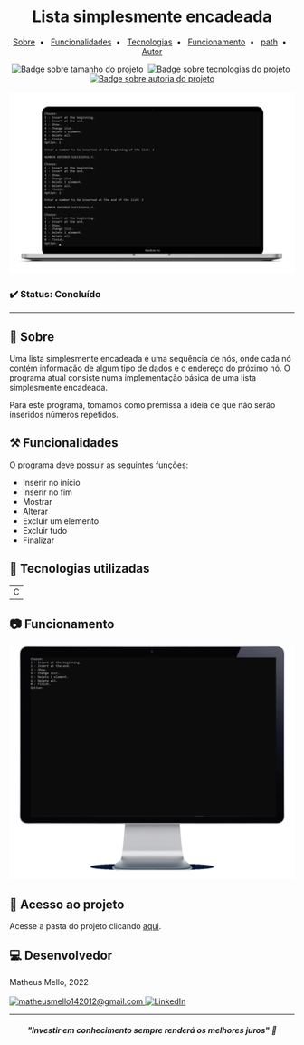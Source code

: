<h1 align="center">Lista simplesmente encadeada</h1>

<p align="center">
    <a title="Sobre" href="#-sobre">Sobre</a>&nbsp;&nbsp;•&nbsp;&nbsp;  
    <a title="Funcionalidades" href="#%EF%B8%8F-funcionalidades">Funcionalidades</a>&nbsp;&nbsp;•&nbsp;&nbsp;
    <a title="Tecnologias" href="#-tecnologias-utilizadas">Tecnologias</a>&nbsp;&nbsp;•&nbsp;&nbsp;
    <a title="Funcionamento" href="#-funcionamento">Funcionamento</a>&nbsp;&nbsp;•&nbsp;&nbsp;
    <a title="path" href="#-acesso-ao-projeto">path</a>&nbsp;&nbsp;•&nbsp;&nbsp;
    <a title="Autor" href="#-desenvolvedor">Autor</a>
</p>
<div align="center">
    <img alt="Badge sobre tamanho do projeto" title="REPO SIZE - 2,05MB" src="https://img.shields.io/badge/REPO%20SIZE-2%2C05MB-blue"/>&nbsp;
    <img alt="Badge sobre tecnologias do projeto" title="TECNOLOGIAS - 1" src="https://img.shields.io/badge/TECNOLOGIAS-1-blue"/>&nbsp;
    <a href="https://github.com/mmmello">
        <img alt="Badge sobre autoria do projeto" title="AUTOR - MATHEUS MELLO" src="https://img.shields.io/badge/AUTOR-MATHEUS%20MELLO-brightgreen"/>
    </a>
</div>
<br/>
<div align="center">
    <img alt="Imagem do site" src="src/img/imagem_topo.png"/>
</div>

### ✔️ Status: Concluído

<hr>

## 🔎 Sobre

Uma lista simplesmente encadeada é uma sequência de nós, onde cada nó contém informação de algum tipo de dados e o endereço do próximo nó.
O programa atual consiste numa implementação básica de uma lista simplesmente encadeada.

Para este programa, tomamos como premissa a ideia de que não serão inseridos números repetidos.

## ⚒️ Funcionalidades

O programa deve possuir as seguintes funções:

* Inserir no início
* Inserir no fim
* Mostrar
* Alterar
* Excluir um elemento
* Excluir tudo
* Finalizar

## 🚀 Tecnologias utilizadas
<table>
    <tr>
        <td>C</td>
    </tr>
</table>

## 📷 Funcionamento

<div align="center">
    <img alt="Gif do funcionamento do programa" src="src/img/gif_funcionamento.gif"/>
</div>

## 📂 Acesso ao projeto 

Acesse a pasta do projeto clicando <a href="https://github.com/mmmello/Simply-chained-list/tree/main/src">aqui</a>.

## 💻 Desenvolvedor
Matheus Mello, 2022
<br/>
<br/>
<a href = "mailto:matheusmello142012@gmail.com" target="_blank">
      <img title="matheusmello142012@gmail.com" src="https://img.shields.io/badge/Gmail-D14836?style=for-the-badge&logo=gmail&logoColor=white">
</a>
<a href = "https://www.linkedin.com/in/matheus-mello-da-silva/" target="_blank">
<img title="LinkedIn" alt="LinkedIn" src="https://img.shields.io/badge/LinkedIn-0077B5?style=for-the-badge&logo=linkedin&logoColor=white"/>
</a>

<hr>

<i><h4 align="center">"Investir em conhecimento sempre renderá os melhores juros" 💭</h4></i>